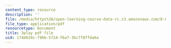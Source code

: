 ```yaml
---
content_type: resource
description: ''
file: /media/https%3A/open-learning-course-data-rc.s3.amazonaws.com/8-04-quantum-physics-i-spring-2013/174d620cf96b5724f6a73bc7f8ffda6a_awpnsGl08bc.pdf
file_type: application/pdf
resourcetype: Document
title: 3play pdf file
uid: 174d620c-f96b-5724-f6a7-3bc7f8ffda6a
---
```

